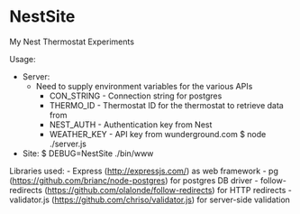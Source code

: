 NestSite
========
My Nest Thermostat Experiments

Usage:
- Server:
    - Need to supply environment variables for the various APIs
        - CON_STRING - Connection string for postgres
        - THERMO_ID - Thermostat ID for the thermostat to retrieve data from
        - NEST_AUTH - Authentication key from Nest
        - WEATHER_KEY - API key from wunderground.com
    $ node ./server.js
- Site:
    $ DEBUG=NestSite ./bin/www

Libraries used: 
    - Express (http://expressjs.com/) as web framework
    - pg (https://github.com/brianc/node-postgres) for postgres DB driver
    - follow-redirects (https://github.com/olalonde/follow-redirects) for HTTP redirects
    - validator.js (https://github.com/chriso/validator.js) for server-side validation

